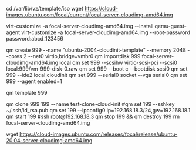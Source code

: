 cd /var/lib/vz/template/iso
wget https://cloud-images.ubuntu.com/focal/current/focal-server-cloudimg-amd64.img

virt-customize -a focal-server-cloudimg-amd64.img --install qemu-guest-agent
virt-customize -a focal-server-cloudimg-amd64.img --root-password password:abcd_123456

qm create 999 --name "ubuntu-2004-cloudinit-template" --memory 2048 --cores 2 --net0 virtio,bridge=vmbr0
qm importdisk 999 focal-server-cloudimg-amd64.img local
qm set 999 --scsihw virtio-scsi-pci --scsi0 local:999/vm-999-disk-0.raw
qm set 999 --boot c --bootdisk scsi0
qm set 999 --ide2 local:cloudinit
qm set 999 --serial0 socket --vga serial0
qm set 999 --agent enabled=1

qm template 999

qm clone 999 199 --name test-clone-cloud-init
#qm set 199 --sshkey ~/.ssh/id_rsa.pub
qm set 199 --ipconfig0 ip=192.168.18.3/24,gw=192.168.18.1
qm start 199
#ssh root@192.168.18.3
qm stop 199 && qm destroy 199
rm focal-server-cloudimg-amd64.img


wget https://cloud-images.ubuntu.com/releases/focal/release/ubuntu-20.04-server-cloudimg-amd64.img




